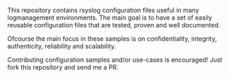 
This repository contains rsyslog configuration files useful in many logmanagement environments.
The main goal is to have a set of easily reusable configuration files that are tested, proven and well documented. 

Ofcourse the main focus in these samples is on confidentiality, integrity, authenticity, reliability and scalability.

Contributing configuration samples and/or use-cases is encouraged! Just fork this repository and send me a PR.
